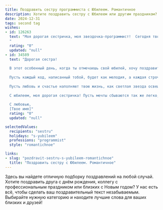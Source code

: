```yaml
---
title: Поздравить сестру программиста с Юбилеем. Романтичное
description: Хотите поздравить сестру с Юбилеем или другим праздником? Наш ИИ создаст незабываемое поздравление, а вы обязательно выделитесь среди других.  
date: 2024-12-31
tags: second tag
wishes:
- id: 126263
  text: "Моя дорогая сестричка, моя звездочка-программист!  Сегодня твой особенный день, день, когда вселенная отмечает твоё яркое рождение!  Пусть твой код жизни пишется только из счастливых строк,  а  каждый день будет наполнен любовью, радостью и невероятными успехами, которые ты легко и изящно кодируешь в реальность.  Пусть твой путь будет полон вдохновения, а сердце – нежностью. С юбилеем, моя любимая!
  "
  rating: "0"
  updated: "null"
- id: 34589
  text: "Дорогая сестра!
  
  В этот особенный день, когда ты отмечаешь свой юбилей, хочу поздравить тебя с искренним восторгом и трепетом. Ты - не просто великолепный программист, создающий виртуальные миры и решающий сложные задачи с блеском, но и замечательная женщина, обладающая сильным духом и нежным сердцем.
  
  Пусть каждый код, написанный тобой, будет как мелодия, а каждая строчка жизни — гармонией и радостью. Желаю, чтобы в твоем профессиональном и личном пути всегда встречались лишь вдохновляющие идеи, достойные проекты и верные друзья.
  
  Пусть любовь и счастье наполняют твою жизнь, как светлая звезда освещает ночное небо. За тобой — бескрайние горизонты возможностей, и я верю, что впереди тебя ждут только самые яркие мгновения.
  
  С юбилеем, моя дорогая сестричка! Пусть мечты сбываются так же легко, как строчки кода превращаются в настоящие программы. Ты заслуживаешь самого лучшего!
  
  С любовью,
  [Твое имя]"
  rating: "0"
  updated: "null"

selectedValues:
  recipients: "sestru"
  holidays: "s-yubileem"
  professions: "programmist"
  style: "romantichnoe"

links:
- slug: "pozdravit-sestru-s-yubileem-romantichnoe"
  title: "Поздравить сестру с Юбилеем. Романтичное"
---
```


Здесь вы найдете отличную подборку поздравлений на любой случай.
Хотите поздравить друга с днём рождения, коллегу с профессиональным праздником или близких с Новым годом? У нас есть всё, чтобы сделать ваш поздравительный текст незабываемым. Выбирайте нужную категорию и находите лучшие слова для ваших близких и друзей!
